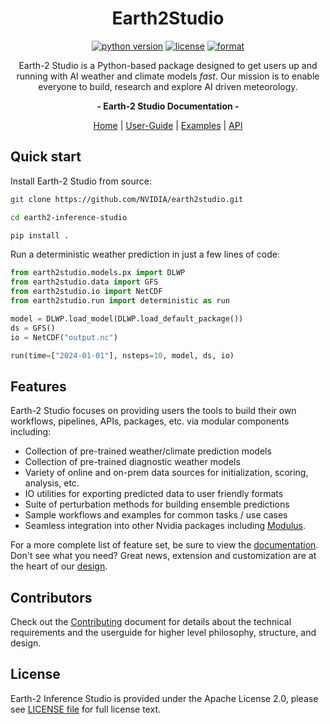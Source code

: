 <!-- markdownlint-disable MD033 MD041 MD053 -->
<div align="center">

# Earth2Studio

[![python version][e2studio_python_img]][e2studio_python_url]
[![license][e2studio_license_img]][e2studio_license_url]
[![format][e2studio_format_img]][e2studio_format_url]

Earth-2 Studio is a Python-based package designed to get users up and running
with AI weather and climate models *fast*.
Our mission is to enable everyone to build, research and explore AI driven meteorology.

<!-- markdownlint-disable MD036 -->
**- Earth-2 Studio Documentation -**
<!-- markdownlint-enable MD036 -->

[Home](e2studio_docs_url) | [User-Guide](e2studio_userguide_url) |
[Examples](e2studio_examples_url) | [API](e2studio_api_url)

</div>

## Quick start

Install Earth-2 Studio from source:

```bash
git clone https://github.com/NVIDIA/earth2studio.git

cd earth2-inference-studio

pip install .
```

Run a deterministic weather prediction in just a few lines of code:

```python
from earth2studio.models.px import DLWP
from earth2studio.data import GFS
from earth2studio.io import NetCDF
from earth2studio.run import deterministic as run

model = DLWP.load_model(DLWP.load_default_package())
ds = GFS()
io = NetCDF("output.nc")

run(time=["2024-01-01"], nsteps=10, model, ds, io)
```

## Features

Earth-2 Studio focuses on providing users the tools to build their own
workflows, pipelines, APIs, packages, etc. via modular components including:

- Collection of pre-trained weather/climate prediction models
- Collection of pre-trained diagnostic weather models
- Variety of online and on-prem data sources for initialization, scoring, analysis, etc.
- IO utilities for exporting predicted data to user friendly formats
- Suite of perturbation methods for building ensemble predictions
- Sample workflows and examples for common tasks / use cases
- Seamless integration into other Nvidia packages including [Modulus](modulus_repo_url).

For a more complete list of feature set, be sure to view the [documentation](e2studio_features_url).
Don't see what you need?
Great news, extension and customization are at the heart of our [design](e2studio_customization_url).

## Contributors

Check out the [Contributing](CONTRIBUTING.md) document for details about the technical
requirements and the userguide for higher level philosophy, structure, and design.

## License

Earth-2 Inference Studio is provided under the Apache License 2.0, please see
[LICENSE file](e2studio_license_url) for full license text.

<!-- Badge links -->

[e2studio_python_img]: https://img.shields.io/badge/Python-3.10%2B-blue?style=flat-square&logo=python
[e2studio_license_img]: https://img.shields.io/badge/License-Apache%202.0-green?style=flat-square
[e2studio_format_img]: https://img.shields.io/badge/Code%20Style-Black-black?style=flat-square

[e2studio_python_url]: https://www.python.org/downloads/
[e2studio_license_url]: ./LICENSE
[e2studio_format_url]: https://github.com/psf/black

<!-- Doc links -->
[e2studio_docs_url]: https://www.python.org/downloads/
[e2studio_userguide_url]: https://www.python.org/downloads/
[e2studio_examples_url]: https://www.python.org/downloads/
[e2studio_api_url]: https://www.python.org/downloads/
[e2studio_customization_url]: https://www.python.org/downloads/

<!-- Misc links -->
[modulus_repo_url]: https://github.com/NVIDIA/modulus
